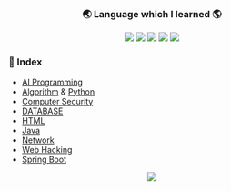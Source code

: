 ### <p align="center">🌏 Language which I learned 🌎</p>
<p align="center">
<img src="https://img.shields.io/badge/PYTHON-0696D7?style=for-the-badge&logo=Python&logoColor=yellow"> <img src="https://img.shields.io/badge/Java-FF0000?style=for-the-badge&logo=Java&logoColor="> <img src="https://img.shields.io/badge/MYSQL-000000?style=for-the-badge&logo=mysql&logoColor=skyblue"> <img src="https://img.shields.io/badge/C++-00599C?style=for-the-badge&logo=Cplusplus&logoColor=black"> <img src="https://img.shields.io/badge/SpringBoot-6DB33F?style=for-the-badge&logo=Springboot&logoColor=white">   


### :bookmark_tabs:  Index

- [AI Programming](https://github.com/Jinseop-Sim/PNU-AI-Programming)
- [Algorithm](https://github.com/Jinseop-Sim/PNU-Algorithm-Study) & [Python](https://github.com/Jinseop-Sim/Python-Study)
- [Computer Security](https://github.com/Jinseop-Sim/PNU-Computer-Security)
- [DATABASE](https://github.com/Jinseop-Sim/PNU-Database)
- [HTML](https://github.com/Jinseop-Sim/HTML)
- [Java](https://github.com/Jinseop-Sim/PNU-Java)
- [Network](https://github.com/Jinseop-Sim/PNU-Network-Study)
- [Web Hacking](https://github.com/Jinseop-Sim/Web-Hacking-Study)
- [Spring Boot](https://github.com/Jinseop-Sim/-2022-Winter-Spring-Boot)

<p align="center">
<img src="https://github-readme-stats.vercel.app/api?username=Jinseop-Sim&show_icons=true&theme=gruvbox&hide=["issues"]">
